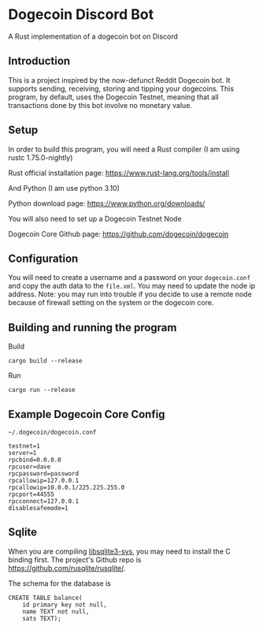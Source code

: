 # Dogecoin Discord Bot 
A Rust implementation of a dogecoin bot on Discord
## Introduction
This is a project inspired by the now-defunct Reddit Dogecoin bot. It supports sending, receiving, storing and tipping your dogecoins. This program, by default, uses the Dogecoin Testnet, meaning that all transactions done by this bot involve no monetary value.

## Setup
In order to build this program, you will need a Rust compiler (I am using rustc 1.75.0-nightly)

Rust official installation page: https://www.rust-lang.org/tools/install

And Python (I am use python 3.10)

Python download page: https://www.python.org/downloads/

You will also need to set up a Dogecoin Testnet Node

Dogecoin Core Github page: https://github.com/dogecoin/dogecoin

## Configuration
You will need to create a username and a password on your ```dogecoin.conf``` and copy the auth data to the ```file.xml```. You may need to update the node ip address. Note: you may run into trouble if you decide to use a remote node because of firewall setting on the system or the dogecoin core.

## Building and running the program
Build

```cargo build --release```

Run

```cargo run --release```

## Example Dogecoin Core Config

```~/.dogecoin/dogecoin.conf```

```
testnet=1
server=1
rpcbind=0.0.0.0
rpcuser=dave
rpcpassword=password
rpcallowip=127.0.0.1
rpcallowip=10.0.0.1/225.225.255.0
rpcport=44555
rpcconnect=127.0.0.1
disablesafemode=1
```
## Sqlite

When you are compiling [libsqlite3-sys](https://crates.io/crates/libsqlite3-sys), you may need to install the C binding first. The project's Github repo is https://github.com/rusqlite/rusqlite/.

The schema for the database is 
``` 
CREATE TABLE balance( 
    id primary key not null, 
    name TEXT not null, 
    sats TEXT);
```
